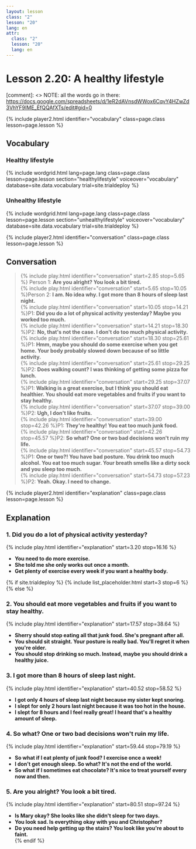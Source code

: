 ```yaml
---
layout: lesson
class: "2"
lesson: "20"
lang: en
attr:
  class: "2"
  lesson: "20"
  lang: en
---
```



# Lesson 2.20: A healthy lifestyle 

[comment]: <> NOTE: all the words go in there: https://docs.google.com/spreadsheets/d/1eR2dAVnsdWWox6CqvY4HZwZd3VhYF9IME_EfQQAfXTs/edit#gid=0

{% include player2.html identifier="vocabulary" class=page.class lesson=page.lesson %}
## Vocabulary 


### Healthy lifestyle 

{% include wordgrid.html lang=page.lang
		class=page.class 
		lesson=page.lesson 
		section="healthylifestyle"
		voiceover="vocabulary"
		database=site.data.vocabulary 
		trial=site.trialdeploy %}
		


### Unhealthy lifestyle  

{% include wordgrid.html lang=page.lang
		class=page.class 
		lesson=page.lesson 
		section="unhealthylifestyle"
		voiceover="vocabulary"
		database=site.data.vocabulary 
		trial=site.trialdeploy %}


{% include player2.html identifier="conversation" class=page.class lesson=page.lesson %}

## Conversation

> {% include play.html identifier="conversation" start=2.85 stop=5.65 %} Person 1: __Are you alright? You look a bit tired.__   
> {% include play.html identifier="conversation" start=5.65 stop=10.05 %}Person 2: __I am. No idea why. I got more than 8 hours of sleep last night.__    
> {% include play.html identifier="conversation" start=10.05 stop=14.21 %}P1: __Did you do a lot of physical activity yesterday? Maybe you worked too much.__    
> {% include play.html identifier="conversation" start=14.21 stop=18.30 %}P2: __No, that's not the case. I don't do too much physical activity.__  
> {% include play.html identifier="conversation" start=18.30 stop=25.61 %}P1: __Hmm, maybe you should do some exercise when you get home. Your body probably slowed down because of so little activity.__  
> {% include play.html identifier="conversation" start=25.61 stop=29.25 %}P2: __Does walking count? I was thinking of getting some pizza for lunch.__  
> {% include play.html identifier="conversation" start=29.25 stop=37.07 %}P1: __Walking is a great exercise, but I think you should eat healthier. You should eat more vegetables and fruits if you want to stay healthy.__   
> {% include play.html identifier="conversation" start=37.07 stop=39.00 %}P2: __Ugh, I don't like fruits.__  
> {% include play.html identifier="conversation" start=39.00 stop=42.26 %}P1: __They're healthy! You eat too much junk food.__    
> {% include play.html identifier="conversation" start=42.26 stop=45.57 %}P2: __So what? One or two bad decisions won't ruin my life.__  
> {% include play.html identifier="conversation" start=45.57 stop=54.73 %}P1: __One or two?! You have bad posture. You drink too much alcohol. You eat too much sugar. Your breath smells like a dirty sock and you sleep too much.__  
> {% include play.html identifier="conversation" start=54.73 stop=57.23 %}P2: __Yeah. Okay. I need to change.__  


{% include player2.html identifier="explanation" class=page.class lesson=page.lesson %}

## Explanation
### 1. Did you do a lot of physical activity yesterday?
{% include play.html identifier="explanation" start=3.20 stop=16.16 %}

- __You need to do more exercise.__ 
- __She told me she only works out once a month.__ 
- __Get plenty of exercise every week if you want a healthy body.__ 

{% if site.trialdeploy %}
  {% include list_placeholder.html start=3 stop=6 %}
  {% else %}



### 2. You should eat more vegetables and fruits if you want to stay healthy. 
{% include play.html identifier="explanation" start=17.57 stop=38.64 %}

- __Sherry should stop eating all that junk food. She's pregnant after all.__ 
- __You should sit straight. Your posture is really bad. You'll regret it when you're older.__ 
- __You should stop drinking so much. Instead, maybe you should drink a healthy juice.__ 

### 3. I got more than 8 hours of sleep last night. 
{% include play.html identifier="explanation" start=40.52 stop=58.52 %}

- __I got only 4 hours of sleep last night because my sister kept snoring.__
- __I slept for only 2 hours last night because it was too hot in the house.__ 
- __I slept for 8 hours and I feel really great! I heard that's a healthy amount of sleep.__ 

### 4. So what? One or two bad decisions won't ruin my life.
{% include play.html identifier="explanation" start=59.44 stop=79.19 %}

- __So what if I eat plenty of junk food? I exercise once a week!__ 
- __I don't get enough sleep. So what? It's not the end of the world.__ 
- __So what if I sometimes eat chocolate? It's nice to treat yourself every now and then.__ 

### 5. Are you alright? You look a bit tired.
{% include play.html identifier="explanation" start=80.51 stop=97.24 %}

- __Is Mary okay? She looks like she didn't sleep for two days.__ 
- __You look sad. Is everything okay with you and Christopher?__ 
- __Do you need help getting up the stairs? You look like you're about to faint.__   
  {% endif %}